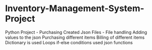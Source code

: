# Inventory-Management-System-Project
Python Project - Purchasing
Created Json Files - File handling
Adding values to the json
Purchasing different items 
Billing of different items
Dictionary is used
Loops
if-else conditions
used json functions
